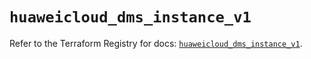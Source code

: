 # `huaweicloud_dms_instance_v1`

Refer to the Terraform Registry for docs: [`huaweicloud_dms_instance_v1`](https://registry.terraform.io/providers/huaweicloud/huaweicloud/1.71.1/docs/resources/dms_instance_v1).

